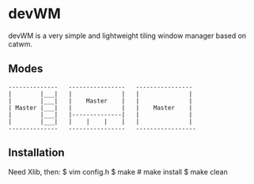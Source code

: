 devWM
=====

devWM is a very simple and lightweight tiling window manager based on catwm.

Modes
-----

    --------------   ----------------   ----------------
    |        |___|   |              |   |              |
    |        |___|   |    Master    |   |              |
    | Master |___|   |              |   |    Master    |
    |        |___|   |--------------|   |              |
    |        |___|   |    |    |    |   |              |
    --------------   ----------------   -----------------


Installation
------------

Need Xlib, then:
    $ vim config.h
    $ make
    # make install
    $ make clean

